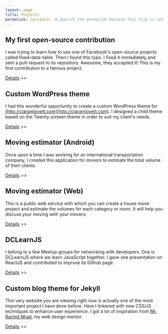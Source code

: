 ```yaml
---
layout: page
title: Projects
permalink: /projects  # Specify the permalink because this file is not in the root.
---
```


## My first open-source contribution

I was trying to learn how to use one of Facebook's open-source projects
called fixed-data-table. Then I found this typo.
I fixed it immediately and sent a pull-request to its repository.
Awesome, they accepted it! This is my first contribution to
a famous project.

[Details](https://github.com/facebook/fixed-data-table/commits?author=mnishiguchi)  >>

## Custom WordPress theme

I had this wonderful opportunity to create a custom WordPress theme for  [http://claramlovett.com](http://claramlovett.com). I designed a child theme based on the Twenty-sixteen theme in order to suit my client's needs.

[Details](http://claramlovett.com) >>

## Moving estimator (Android)

Once upon a time I was working for an international transportation company.
I created this application for movers to estimate the total volume
of their clients.

[Details](https://play.google.com/store/apps/details?id=com.mnishiguchi.android.movingestimator) >>

## Moving estimator (Web)
This is a public web service with which you can create a house move
project and estimate the volumes for each category or room.
It will help you discuss your moving with your movers.

[Details](https://moving-estimator.herokuapp.com/) >>

## DCLearnJS

I belong to a few Meetup groups for networking with developers.
One is DCLearnJS where we learn JavaScript together.
I gave one presentation on ReactJS and contributed to improve its Github page.

[Details](https://github.com/jdax/dclearnjs) >>

## Custom blog theme for Jekyll

This very website you are viewing right now is actually one of the most important project I have done before. Here I tinkered with new CSS/JS techniques to enhance user experience. I got a lot of inspiration from [Mr. Rachid Mrad](http://rachidmrad.com), my web design mentor.

[Details](https://github.com/mnishiguchi/blog) >>
